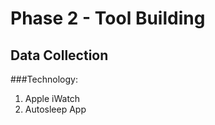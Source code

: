 # Phase 2 - Tool Building

## Data Collection

###Technology:
 1. Apple iWatch
 2. Autosleep App
 


